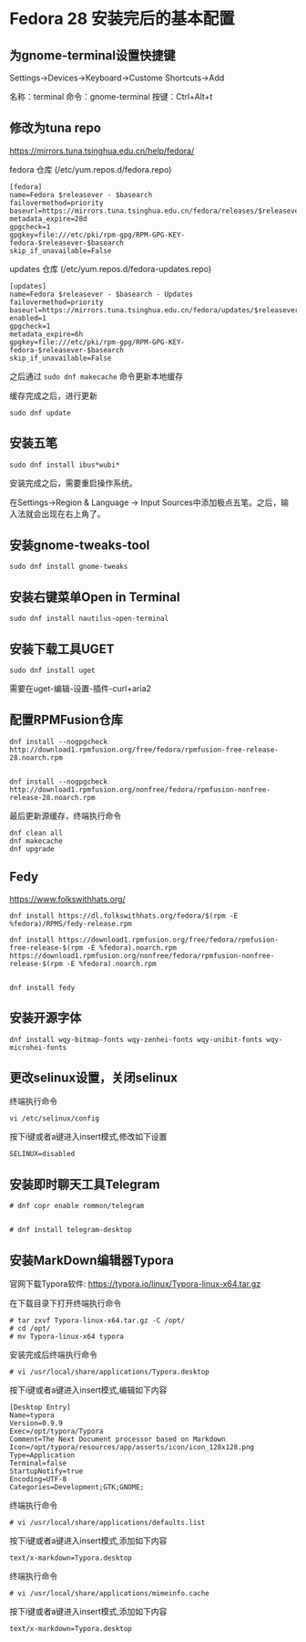 # Fedora 28 安装完后的基本配置

## 为gnome-terminal设置快捷键

Settings->Devices->Keyboard->Custome Shortcuts->Add

名称：terminal
命令：gnome-terminal
按键：Ctrl+Alt+t

## 修改为tuna repo

https://mirrors.tuna.tsinghua.edu.cn/help/fedora/

fedora 仓库 (/etc/yum.repos.d/fedora.repo)
```
[fedora]
name=Fedora $releasever - $basearch
failovermethod=priority
baseurl=https://mirrors.tuna.tsinghua.edu.cn/fedora/releases/$releasever/Everything/$basearch/os/
metadata_expire=28d
gpgcheck=1
gpgkey=file:///etc/pki/rpm-gpg/RPM-GPG-KEY-fedora-$releasever-$basearch
skip_if_unavailable=False
```

updates 仓库 (/etc/yum.repos.d/fedora-updates.repo)
```
[updates]
name=Fedora $releasever - $basearch - Updates
failovermethod=priority
baseurl=https://mirrors.tuna.tsinghua.edu.cn/fedora/updates/$releasever/Everything/$basearch/
enabled=1
gpgcheck=1
metadata_expire=6h
gpgkey=file:///etc/pki/rpm-gpg/RPM-GPG-KEY-fedora-$releasever-$basearch
skip_if_unavailable=False
```

之后通过 `sudo dnf makecache` 命令更新本地缓存

缓存完成之后，进行更新
```
sudo dnf update
```

## 安装五笔

```
sudo dnf install ibus*wubi*
```

安装完成之后，需要重启操作系统。

在Settings->Region & Language -> Input Sources中添加极点五笔。之后，输入法就会出现在右上角了。

## 安装gnome-tweaks-tool

```
sudo dnf install gnome-tweaks
```

## 安装右键菜单Open in Terminal

```
sudo dnf install nautilus-open-terminal
```

## 安装下载工具UGET

```
sudo dnf install uget
```

需要在uget-编辑-设置-插件-curl+aria2

## 配置RPMFusion仓库

```
dnf install --nogpgcheck http://download1.rpmfusion.org/free/fedora/rpmfusion-free-release-28.noarch.rpm


dnf install --nogpgcheck http://download1.rpmfusion.org/nonfree/fedora/rpmfusion-nonfree-release-28.noarch.rpm
```

最后更新源缓存，终端执行命令

```
dnf clean all 
dnf makecache
dnf upgrade
```

## Fedy

https://www.folkswithhats.org/

```
dnf install https://dl.folkswithhats.org/fedora/$(rpm -E %fedora)/RPMS/fedy-release.rpm

dnf install https://download1.rpmfusion.org/free/fedora/rpmfusion-free-release-$(rpm -E %fedora).noarch.rpm https://download1.rpmfusion.org/nonfree/fedora/rpmfusion-nonfree-release-$(rpm -E %fedora).noarch.rpm


dnf install fedy
```

## 安装开源字体

```
dnf install wqy-bitmap-fonts wqy-zenhei-fonts wqy-unibit-fonts wqy-microhei-fonts
```

## 更改selinux设置，关闭selinux

终端执行命令

```
vi /etc/selinux/config
```

按下i键或者a键进入insert模式,修改如下设置
```
SELINUX=disabled
```

## 安装即时聊天工具Telegram

```
# dnf copr enable rommon/telegram


# dnf install telegram-desktop
```

## 安装MarkDown编辑器Typora

官网下载Typora软件: https://typora.io/linux/Typora-linux-x64.tar.gz

在下载目录下打开终端执行命令

```
# tar zxvf Typora-linux-x64.tar.gz -C /opt/
# cd /opt/
# mv Typora-linux-x64 typora
```

安装完成后终端执行命令

```
# vi /usr/local/share/applications/Typora.desktop
```

按下i键或者a键进入insert模式,编辑如下内容

```
[Desktop Entry]
Name=typora
Version=0.9.9
Exec=/opt/typora/Typora
Comment=The Next Document processor based on Markdown
Icon=/opt/typora/resources/app/asserts/icon/icon_128x128.png
Type=Application
Terminal=false
StartupNotify=true
Encoding=UTF-8
Categories=Development;GTK;GNOME;
```

终端执行命令

```
# vi /usr/local/share/applications/defaults.list
```

按下i键或者a键进入insert模式,添加如下内容

```
text/x-markdown=Typora.desktop
```

终端执行命令

```
# vi /usr/local/share/applications/mimeinfo.cache
```

按下i键或者a键进入insert模式,添加如下内容

```
text/x-markdown=Typora.desktop
```















